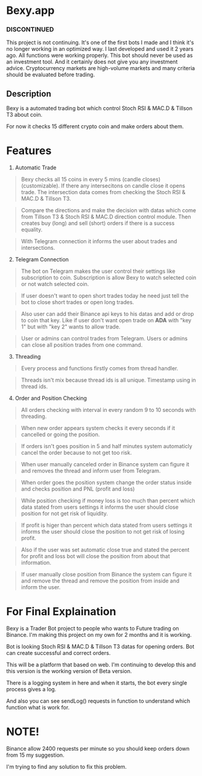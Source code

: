 # Bexy.app

### DISCONTINUED

This project is not continuing. It's one of the first bots I made and I think it's no longer working in an optimized way. I last developed and used it 2 years ago. All functions were working properly. This bot should never be used as an investment tool. And it certainly does not give you any investment advice. Cryptocurrency markets are high-volume markets and many criteria should be evaluated before trading.

## Description
 
Bexy is a automated trading bot which control Stoch RSI & MAC.D & Tillson T3 about coin. 

For now it checks 15 different crypto coin and make orders about them.

# Features
1. Automatic Trade
> Bexy checks all 15 coins in every 5 mins (candle closes) (customizable). If there any intersecitons on candle close it opens trade. The intersection data comes from checking the Stoch RSI & MAC.D & Tillson T3.

> Compare the directions and make the decision with datas which come from Tillson T3 & Stoch RSI & MAC.D direction control module. Then creates buy (long) and sell (short) orders if there is a success equality.

> With Telegram connection it informs the user about trades and intersections.

2. Telegram Connection
> The bot on Telegram makes the user control their settings like subscription to coin. Subscription is allow Bexy to watch selected coin or not watch selected coin.

> If user doesn't want to open short trades today he need just tell the bot to close short trades or open long trades.

> Also user can add their Binance api keys to his datas and add or drop to coin that key. Like if user don't want open trade on **ADA** with "key 1" but with "key 2" wants to allow trade.

> User or admins can control trades from Telegram. Users or admins can close all position trades from one command.

3. Threading
> Every process and functions firstly comes from thread handler.

> Threads isn't mix because thread ids is all unique. Timestamp using in thread ids.

4. Order and Position Checking
> All orders checking with interval in every random 9 to 10 seconds with threading.

> When new order appears system checks it every seconds if it cancelled or going the position.

> If orders isn't goes position in 5 and half minutes system automaticly cancel the order because to not get too risk.

> When user manually canceled order in Binance system can figure it and removes the thread and inform user from Telegram.

> When order goes the position system change the order status inside and checks position and PNL (profit and loss)

> While position checking if money loss is too much than percent which data stated from users settings it informs the user should close position for not get risk of liquidity.

> If profit is higer than percent which data stated from users settings it informs the user should close the position to not get risk of losing profit.

> Also if the user was set automatic close true and stated the percent for profit and loss bot will close the position from about that information.

> If user manually close position from Binance the system can figure it and remove the thread and remove the position from inside and inform the user.

# For Final Explaination

Bexy is a Trader Bot project to people who wants to Future trading on Binance. I'm making this project on my own for 2 months and it is working.

Bot is looking Stoch RSI & MAC.D & Tillson T3 datas for opening orders. Bot can create successful and correct orders.

This will be a platform that based on web. I'm continuing to develop this and this version is the working version of Beta version.

There is a logging system in here and when it starts, the bot every single process gives a log.

And also you can see sendLog() requests in function to understand which function what is work for.

# NOTE!
Binance allow 2400 requests per minute so you should keep orders down from 15 my suggestion.

I'm trying to find any solution to fix this problem.
